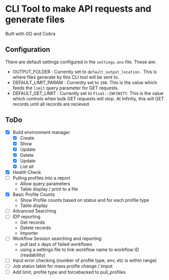 # CLI Tool to make API requests and generate files

Built with GO and Cobra

## Configuration
There are default settings configured in the `settings.env` file. These are:
- OUTPUT_FOLDER : Currently set to `default_output_location` . This is where files generate by this CLI tool will be sent to.
- DEFAULT_LIMIT_PARAM : Currently set to `100`. This is the value which feeds the `limit` query parameter for GET requests.
- DEFAULT_GET_LIMIT : Currently set to `Float::INFINITY`. This is the value which controls when bulk GET requests will stop. At Infinity, this will GET records until all records are recieved


## ToDo
- [x] Build environment manager
    - [x] Create
    - [x] Show
    - [x] Update
    - [x] Delete
    - [x] Update
    - [x] List all
- [x] Health Check
- [ ] Pulling profiles into a report
    - Allow query parameters 
    - Table display / print to a file
- [x] Basic Profile Counts
    - Show Profile counts based on status and for each profile type
    - Table display
- [ ] Advanced Searching
- [ ] IDP reporting
    - Get records
    - Delete records
    - Importer
- [ ] Workflow Session searching and reporting
    - pull last x days of failed workflows 
    - using a settings file to link workflow name to workflow ID (readability)
- [ ] Input error checking (number of profile type, env, etc is within range)
- [ ] Job status table for mass proifle change / impot
- [ ] Add limit, profile type and forcebacked to pull_profiles